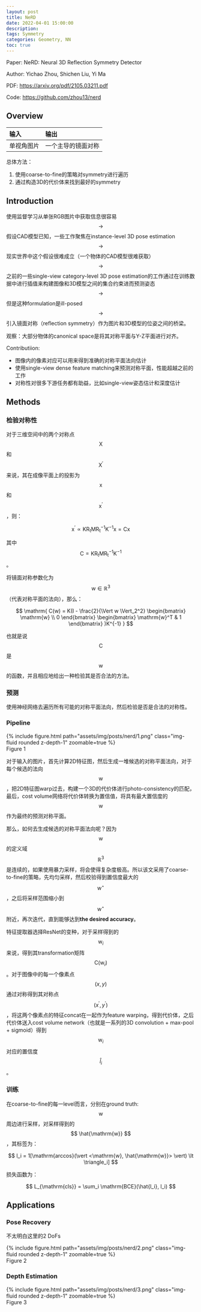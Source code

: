 ```yaml
---
layout: post
title: NeRD
date: 2022-04-01 15:00:00
description: 
tags: Symmetry
categories: Geometry, NN
toc: true
---
```


Paper: NeRD: Neural 3D Reflection Symmetry Detector

Author: Yichao Zhou, Shichen Liu, Yi Ma

PDF: <a href="https://arxiv.org/pdf/2105.03211.pdf">https://arxiv.org/pdf/2105.03211.pdf</a>

Code: <a href="https://github.com/zhou13/nerd">https://github.com/zhou13/nerd</a>


## Overview

| 输入 | 输出 |
| :--- | :---|
| 单视角图片 | 一个主导的镜面对称 |

总体方法：
1. 使用coarse-to-fine的策略对symmetry进行遍历
2. 通过构造3D的代价体来找到最好的symmetry

## Introduction

使用监督学习从单张RGB图片中获取信息很容易 $$ \rightarrow $$ 假设CAD模型已知，一些工作聚焦在instance-level 3D pose estimation $$ \rightarrow $$ 现实世界中这个假设很难成立（一个物体的CAD模型很难获取）$$ \rightarrow $$ 之前的一些single-view category-level 3D pose estimation的工作通过在训练数据中进行插值来构建图像和3D模型之间的集合约束进而预测姿态 $$ \rightarrow $$ 但是这种formulation是ill-posed  $$ \rightarrow $$ 引入镜面对称（reflection symmetry）作为图片和3D模型的位姿之间的桥梁。

观察：大部分物体的canonical space是将其对称平面与Y-Z平面进行对齐。

Contributiion:

- 图像内的像素对应可以用来得到准确的对称平面法向估计
- 使用single-view dense feature matching来预测对称平面，性能超越之前的工作
- 对称性对很多下游任务都有助益，比如single-view姿态估计和深度估计

## Methods

### 检验对称性

对于三维空间中的两个对称点 $$ \mathrm{X} $$ 和 $$ \mathrm{X}^{'} $$ 来说，其在成像平面上的投影为 $$ \mathrm{x} $$ 和 $$ \mathrm{x}^{'} $$，则：

$$
\mathrm{x}^{'} \propto \mathrm{KR_t M R_t^{-1}K^{-1}x = Cx}
$$

其中 $$ \mathrm{C = KR_t M R_t^{-1}K^{-1}} $$。

将镜面对称参数化为 $$ \mathrm{w} \in \mathbb{R}^3 $$（代表对称平面的法向），那么：

$$
\mathrm{
    C(w) = K(I - \frac{2}{\Vert w \Vert_2^2}
    \begin{bmatrix}
    \mathrm{w} \\ 0
    \end{bmatrix}
    \begin{bmatrix}
    \mathrm{w}^T & 1
    \end{bmatrix}
    )K^{-1}
}
$$

也就是说 $$ \mathrm{C} $$ 是 $$ \mathrm{w} $$ 的函数，并且相应地给出一种检验其是否合法的方法。

### 预测
使用神经网络去遍历所有可能的对称平面法向，然后检验是否是合法的对称性。

### Pipeline

<div class="row mt-3">
    <div class="col-sm mt-3 mt-md-0">
        {% include figure.html path="assets/img/posts/nerd/1.png" class="img-fluid rounded z-depth-1" zoomable=true %}
    </div>
</div>
<div class="caption">
    Figure 1
</div>


对于输入的图片，首先计算2D特征图，然后生成一堆候选的对称平面法向，对于每个候选的法向 $$ \mathrm{w} $$，把2D特征图warp过去，构建一个3D的代价体进行photo-consistency的匹配，最后，cost volume网络将代价体转换为置信值，将具有最大置信度的 $$ \mathrm{w} $$ 作为最终的预测对称平面。

那么，如何去生成候选的对称平面法向呢？因为 $$ \mathrm{w} $$ 的定义域 $$ \mathbb{R}^3 $$ 是连续的，如果使用暴力采样，将会使得复杂度极高。所以该文采用了coarse-to-fine的策略，先均匀采样，然后校验得到置信度最大的 $$ \mathrm{w}^\star $$，之后将采样范围缩小到 $$ \mathrm{w}^\star $$ 附近，再次迭代，直到能够达到**the desired accuracy**。

特征提取器选择ResNet的变种，对于采样得到的 $$ \mathrm{w}_i $$ 来说，得到其transformation矩阵 $$ \mathrm{C}(\mathrm{w}_i) $$。对于图像中的每一个像素点 $$ (x, y) $$ 通过对称得到其对称点 $$ (x^{'}, y^{'}) $$，将这两个像素点的特征concat在一起作为feature warping，得到代价体，之后代价体送入cost volume network（也就是一系列的3D convolution + max-pool + sigmoid）得到 $$ \mathrm{w}_i $$ 对应的置信度 $$ \hat{l}_i $$。

### 训练
在coarse-to-fine的每一level而言，分别在ground truth: $$ \mathrm{w} $$ 周边进行采样，对采样得到的 $$ \hat{\mathrm{w}} $$，其标签为：

$$
l_i = 1[\mathrm{arccos}(\vert <\mathrm{w}, \hat{\mathrm{w}}> \vert) \lt \triangle_i]
$$

损失函数为：

$$
L_{\mathrm{cls}} = \sum_i \mathrm{BCE}(\hat{l_i}, l_i)
$$

## Applications

### Pose Recovery

不太明白这里的2 DoFs

<div class="row mt-3">
    <div class="col-sm mt-3 mt-md-0">
        {% include figure.html path="assets/img/posts/nerd/2.png" class="img-fluid rounded z-depth-1" zoomable=true %}
    </div>
</div>
<div class="caption">
    Figure 2
</div>

### Depth Estimation

<div class="row mt-3">
    <div class="col-sm mt-3 mt-md-0">
        {% include figure.html path="assets/img/posts/nerd/3.png" class="img-fluid rounded z-depth-1" zoomable=true %}
    </div>
</div>
<div class="caption">
    Figure 3
</div>